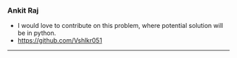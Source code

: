 ### Ankit Raj
- I would love to contribute on this problem, where potential solution will be in python.
- https://github.com/Vshlkr051
***
